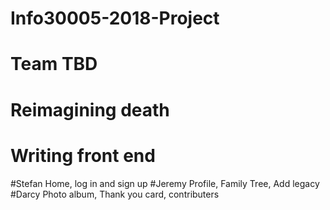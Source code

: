 # Info30005-2018-Project
# Team TBD
# Reimagining death
# Writing front end
#Stefan Home, log in and sign up
#Jeremy Profile, Family Tree, Add legacy
#Darcy Photo album, Thank you card, contributers